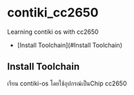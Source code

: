 # contiki_cc2650
Learning contiki os with cc2650 

* [Install Toolchain](#Install Toolchain)
## Install Toolchain
เรียน contiki-os โดยใช้อุปกรณ์เป็นChip cc2650
